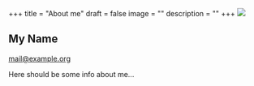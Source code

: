 +++
title = "About me"
draft = false
image = ""
description = ""
+++
![](https://th.bing.com/th/id/OIP.Ei5im9NyrIGBDptvYP5o3gHaEo?pid=ImgDet&rs=1)

## My Name

mail@example.org

Here should be some info about me...